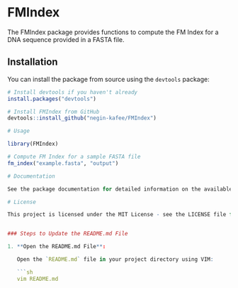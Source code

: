 # FMIndex

The FMIndex package provides functions to compute the FM Index for a DNA sequence provided in a FASTA file.

## Installation

You can install the package from source using the `devtools` package:

```r
# Install devtools if you haven't already
install.packages("devtools")

# Install FMIndex from GitHub
devtools::install_github("negin-kafee/FMIndex")

# Usage

library(FMIndex)

# Compute FM Index for a sample FASTA file
fm_index("example.fasta", "output")

# Documentation

See the package documentation for detailed information on the available functions and their usage.

# License

This project is licensed under the MIT License - see the LICENSE file for details.


### Steps to Update the README.md File

1. **Open the README.md File**:

   Open the `README.md` file in your project directory using VIM:

   ```sh
   vim README.md

